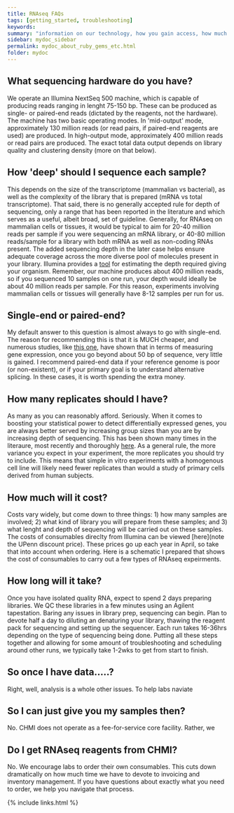 ```yaml
---
title: RNAseq FAQs
tags: [getting_started, troubleshooting]
keywords:
summary: "information on our technology, how you gain access, how much experiments costs, and our 'hands-on' philosophy."
sidebar: mydoc_sidebar
permalink: mydoc_about_ruby_gems_etc.html
folder: mydoc
---
```


## What sequencing hardware do you have?

We operate an Illumina NextSeq 500 machine, which is capable of producing reads ranging in lenght 75-150 bp.  These can be produced as single- or paired-end reads (dictated by the reagents, not the hardware).  The machine has two basic operating modes.  In 'mid-output' mode, approximately 130 million reads (or read pairs, if paired-end reagents are used) are produced.  In high-output mode, approximately 400 million reads or read pairs are produced.  The exact total data output depends on library quality and clustering density (more on that below). 

## How 'deep' should I sequence each sample?

This depends on the size of the transcriptome (mammalian vs bacterial), as well as the complexity of the library that is prepared (mRNA vs total transcriptome).  That said, there is no generally accepted rule for depth of sequencing, only a range that has been reported in the literature and which serves as a useful, albeit broad, set of guideline.  Generally, for RNAseq on mammalian cells or tissues, it would be typical to aim for 20-40 million reads per sample if you were sequencing an mRNA library, or 40-80 million reads/sample for a library with both mRNA as well as non-coding RNAs present.  The added sequencing depth in the later case helps ensure adequate coverage across the more diverse pool of molecules present in your library.  Illumina provides a [tool]() for estimating the depth required giving your organism.  Remember, our machine produces about 400 million reads, so if you sequenced 10 samples on one run, your depth would ideally be about 40 million reads per sample.  For this reason, experiments involving mammalian cells or tissues will generally have 8-12 samples per run for us. 

## Single-end or paired-end?

My default answer to this question is almost always to go with single-end.  The reason for recommending this is that it is MUCH cheaper, and numerous studies, like [this one](), have shown that in terms of measuring gene expression, once you go beyond about 50 bp of sequence, very little is gained.  I recommend paired-end data if your reference genome is poor (or non-existent), or if your primary goal is to understand alternative splicing.  In these cases, it is worth spending the extra money.

## How many replicates should I have?

As many as you can reasonably afford.  Seriously.  When it comes to boosting your statistical power to detect differentially expressed genes, you are always better served by increasing group sizes than you are by increasing depth of sequencing.  This has been shown many times in the literaure, most recently and thoroughly [here]().  As a general rule, the more variance you expect in your experiment, the more replicates you should try to include.  This means that simple in vitro experiments with a homogenous cell line will likely need fewer replicates than would a study of primary cells derived from human subjects.  

## How much will it cost?

Costs vary widely, but come down to three things: 1) how many samples are involved; 2) what kind of library you will prepare from these samples; and 3) what lenght and depth of sequencing will be carried out on these samples.  The costs of consumables direclty from Illumina can be viewed [here](note the UPenn discount price).  These prices go up each year in April, so take that into account when ordering.  Here is a schematic I prepared that shows the cost of consumables to carry out a few types of RNAseq expeirments.  

## How long will it take?

Once you have isolated quality RNA, expect to spend 2 days preparing libraries. We QC these libraries in a few minutes using an Agilent tapestation.  Baring any issues in library prep, sequencing can begin.  Plan to devote half a day to diluting an denaturing your library, thawing the reagent pack for sequencing and setting up the sequencer.  Each run takes 16-36hrs depending on the type of sequencing being done.  Putting all these steps together and allowing for some amount of troubleshooting and scheduling around other runs, we typically take 1-2wks to get from start to finish.

## So once I have data.....?

Right, well, analysis is a whole other issues.  To help labs naviate

## So I can just give you my samples then?

No.  CHMI does not operate as a fee-for-service core facility.  Rather, we 

## Do I get RNAseq reagents from CHMI?

No.  We encourage labs to order their own consumables.  This cuts down dramatically on how much time we have to devote to invoicing and inventory management.  If you have questions about exactly what you need to order, we help you navigate that process.

{% include links.html %}

